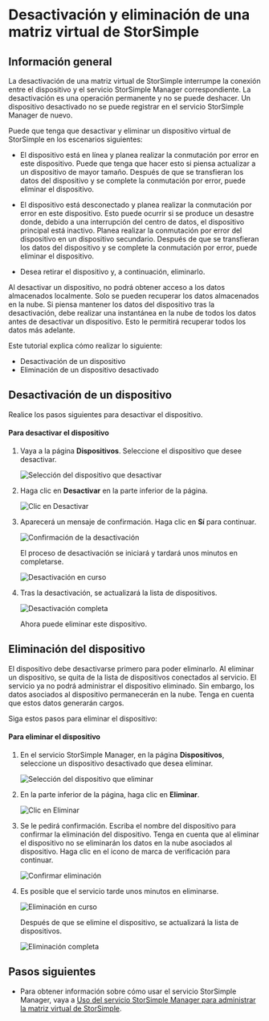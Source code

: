 <properties 
   pageTitle="Desactivación y eliminación de una matriz virtual de StorSimple | Microsoft Azure"
   description="Describe cómo desactivar y eliminar en primer lugar el dispositivo de StorSimple para quitarlo del servicio."
   services="storsimple"
   documentationCenter=""
   authors="alkohli"
   manager="carmonm"
   editor="" />
<tags 
   ms.service="storsimple"
   ms.devlang="na"
   ms.topic="article"
   ms.tgt_pltfrm="na"
   ms.workload="na"
   ms.date="06/20/2016"
   ms.author="alkohli" />

# Desactivación y eliminación de una matriz virtual de StorSimple

## Información general

La desactivación de una matriz virtual de StorSimple interrumpe la conexión entre el dispositivo y el servicio StorSimple Manager correspondiente. La desactivación es una operación permanente y no se puede deshacer. Un dispositivo desactivado no se puede registrar en el servicio StorSimple Manager de nuevo.

Puede que tenga que desactivar y eliminar un dispositivo virtual de StorSimple en los escenarios siguientes:


- El dispositivo está en línea y planea realizar la conmutación por error en este dispositivo. Puede que tenga que hacer esto si piensa actualizar a un dispositivo de mayor tamaño. Después de que se transfieran los datos del dispositivo y se complete la conmutación por error, puede eliminar el dispositivo.

- El dispositivo está desconectado y planea realizar la conmutación por error en este dispositivo. Esto puede ocurrir si se produce un desastre donde, debido a una interrupción del centro de datos, el dispositivo principal está inactivo. Planea realizar la conmutación por error del dispositivo en un dispositivo secundario. Después de que se transfieran los datos del dispositivo y se complete la conmutación por error, puede eliminar el dispositivo.

- Desea retirar el dispositivo y, a continuación, eliminarlo.
 

Al desactivar un dispositivo, no podrá obtener acceso a los datos almacenados localmente. Solo se pueden recuperar los datos almacenados en la nube. Si piensa mantener los datos del dispositivo tras la desactivación, debe realizar una instantánea en la nube de todos los datos antes de desactivar un dispositivo. Esto le permitirá recuperar todos los datos más adelante.


Este tutorial explica cómo realizar lo siguiente:

- Desactivación de un dispositivo 
- Eliminación de un dispositivo desactivado


## Desactivación de un dispositivo

Realice los pasos siguientes para desactivar el dispositivo.

#### Para desactivar el dispositivo   

1. Vaya a la página **Dispositivos**. Seleccione el dispositivo que desee desactivar.

	![Selección del dispositivo que desactivar](./media/storsimple-ova-deactivate-and-delete-device/deactivate1m.png)

3. Haga clic en **Desactivar** en la parte inferior de la página.

	![Clic en Desactivar](./media/storsimple-ova-deactivate-and-delete-device/deactivate2m.png)

4. Aparecerá un mensaje de confirmación. Haga clic en **Sí** para continuar.

	![Confirmación de la desactivación](./media/storsimple-ova-deactivate-and-delete-device/deactivate3m.png)

	El proceso de desactivación se iniciará y tardará unos minutos en completarse.

	![Desactivación en curso](./media/storsimple-ova-deactivate-and-delete-device/deactivate4m.png)

3. Tras la desactivación, se actualizará la lista de dispositivos.

	![Desactivación completa](./media/storsimple-ova-deactivate-and-delete-device/deactivate5m.png)

	Ahora puede eliminar este dispositivo.

## Eliminación del dispositivo

El dispositivo debe desactivarse primero para poder eliminarlo. Al eliminar un dispositivo, se quita de la lista de dispositivos conectados al servicio. El servicio ya no podrá administrar el dispositivo eliminado. Sin embargo, los datos asociados al dispositivo permanecerán en la nube. Tenga en cuenta que estos datos generarán cargos.

Siga estos pasos para eliminar el dispositivo:

#### Para eliminar el dispositivo 

 1. En el servicio StorSimple Manager, en la página **Dispositivos**, seleccione un dispositivo desactivado que desea eliminar.

	![Selección del dispositivo que eliminar](./media/storsimple-ova-deactivate-and-delete-device/deactivate5m.png)

 2. En la parte inferior de la página, haga clic en **Eliminar**.
 
	![Clic en Eliminar](./media/storsimple-ova-deactivate-and-delete-device/deactivate6m.png)

 3. Se le pedirá confirmación. Escriba el nombre del dispositivo para confirmar la eliminación del dispositivo. Tenga en cuenta que al eliminar el dispositivo no se eliminarán los datos en la nube asociados al dispositivo. Haga clic en el icono de marca de verificación para continuar.
 
	![Confirmar eliminación](./media/storsimple-ova-deactivate-and-delete-device/deactivate7m.png)

 5. Es posible que el servicio tarde unos minutos en eliminarse.

	![Eliminación en curso](./media/storsimple-ova-deactivate-and-delete-device/deactivate8m.png)

 	Después de que se elimine el dispositivo, se actualizará la lista de dispositivos.

	![Eliminación completa](./media/storsimple-ova-deactivate-and-delete-device/deactivate9m.png)


## Pasos siguientes

- Para obtener información sobre cómo usar el servicio StorSimple Manager, vaya a [Uso del servicio StorSimple Manager para administrar la matriz virtual de StorSimple](storsimple-ova-manager-service-administration.md). 

<!---HONumber=AcomDC_0622_2016-->